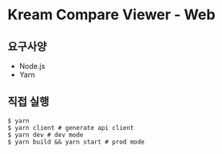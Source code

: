 # Kream Compare Viewer - Web

## 요구사양
- Node.js
- Yarn

## 직접 실행
```shell
$ yarn
$ yarn client # generate api client
$ yarn dev # dev mode
$ yarn build && yarn start # prod mode
```